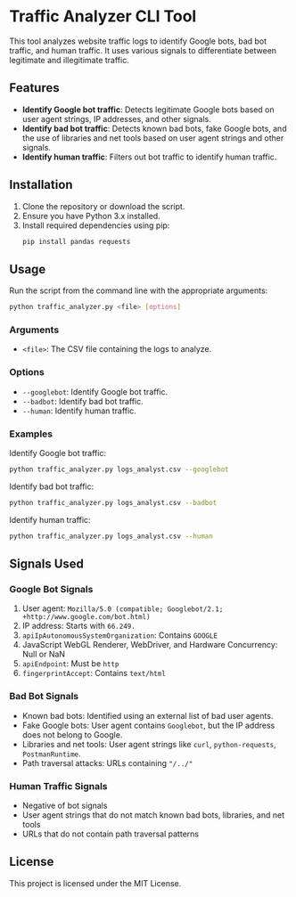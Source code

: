 # Traffic Analyzer CLI Tool

This tool analyzes website traffic logs to identify Google bots, bad bot traffic, and human traffic. It uses various signals to differentiate between legitimate and illegitimate traffic.

## Features

- **Identify Google bot traffic**: Detects legitimate Google bots based on user agent strings, IP addresses, and other signals.
- **Identify bad bot traffic**: Detects known bad bots, fake Google bots, and the use of libraries and net tools based on user agent strings and other signals.
- **Identify human traffic**: Filters out bot traffic to identify human traffic.

## Installation

1. Clone the repository or download the script.
2. Ensure you have Python 3.x installed.
3. Install required dependencies using pip:
    ```sh
    pip install pandas requests
    ```

## Usage

Run the script from the command line with the appropriate arguments:

```sh
python traffic_analyzer.py <file> [options]
```

### Arguments

- `<file>`: The CSV file containing the logs to analyze.

### Options

- `--googlebot`: Identify Google bot traffic.
- `--badbot`: Identify bad bot traffic.
- `--human`: Identify human traffic.

### Examples

Identify Google bot traffic:

```sh
python traffic_analyzer.py logs_analyst.csv --googlebot
```

Identify bad bot traffic:

```sh
python traffic_analyzer.py logs_analyst.csv --badbot
```

Identify human traffic:

```sh
python traffic_analyzer.py logs_analyst.csv --human
```

## Signals Used

### Google Bot Signals

1. User agent: `Mozilla/5.0 (compatible; Googlebot/2.1; +http://www.google.com/bot.html)`
2. IP address: Starts with `66.249.`
3. `apiIpAutonomousSystemOrganization`: Contains `GOOGLE`
4. JavaScript WebGL Renderer, WebDriver, and Hardware Concurrency: Null or NaN
5. `apiEndpoint`: Must be `http`
6. `fingerprintAccept`: Contains `text/html`

### Bad Bot Signals

- Known bad bots: Identified using an external list of bad user agents.
- Fake Google bots: User agent contains `Googlebot`, but the IP address does not belong to Google.
- Libraries and net tools: User agent strings like `curl`, `python-requests`, `PostmanRuntime`.
- Path traversal attacks: URLs containing `"/../"`

### Human Traffic Signals

- Negative of bot signals
- User agent strings that do not match known bad bots, libraries, and net tools
- URLs that do not contain path traversal patterns

## License

This project is licensed under the MIT License.
